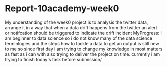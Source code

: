 # Report-10academy-week0
My understanding of the week0 project is to analysis the twitter data, arrange it in a way that when a data drift happens from the twitter an alert or notifcation should be triggered to indicate the drift incident
MyProgress: I am beginner to data science so i do not know many of the data science terminlogies and the steps how to tackle a data to get an output is still new to me so since first day i am trying to change my knowledge in most matters as fast as i can with also trying to deliver the project on time. currently i am trying to finish today's task before submission/
